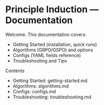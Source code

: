 # Principle Induction — Documentation

Welcome. This documentation covers:
- Getting Started (installation, quick runs)
- Algorithms (GRPO/GSPO) and options
- Configs (YAML fields reference)
- Troubleshooting and Tips

Contents
- Getting Started: getting-started.md
- Algorithms: algorithms.md
- Configs: configs.md
- Troubleshooting: troubleshooting.md

